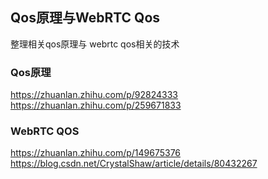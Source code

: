 ## Qos原理与WebRTC Qos  
   整理相关qos原理与 webrtc qos相关的技术 
### Qos原理  

https://zhuanlan.zhihu.com/p/92824333
https://zhuanlan.zhihu.com/p/259671833

### WebRTC QOS  
https://zhuanlan.zhihu.com/p/149675376
https://blog.csdn.net/CrystalShaw/article/details/80432267

